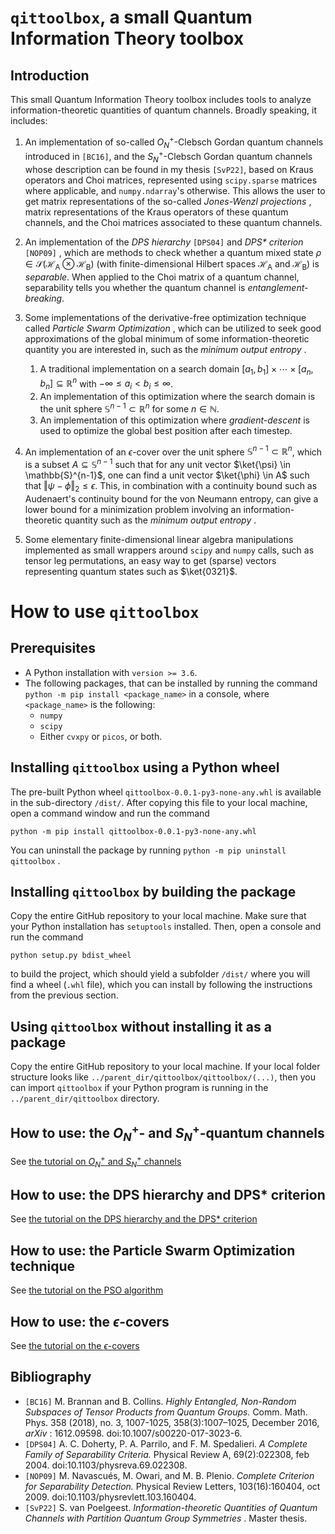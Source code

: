 # `qittoolbox`, a small Quantum Information Theory toolbox

## Introduction
This small Quantum Information Theory toolbox includes tools to analyze information-theoretic quantities of quantum channels. Broadly speaking, it includes:
1. An implementation of so-called $O_N^+$-Clebsch Gordan quantum channels introduced in `[BC16]`, and the $S_N^+$-Clebsch Gordan quantum channels whose description can be found in my thesis `[SvP22]`, based on Kraus operators and Choi matrices, represented using `scipy.sparse` matrices where applicable, and `numpy.ndarray`'s otherwise. This allows the user to get matrix representations of the so-called _Jones-Wenzl projections_ , matrix representations of the Kraus operators of these quantum channels, and the Choi matrices associated to these quantum channels.

2. An implementation of the _DPS hierarchy_ `[DPS04]` and _DPS* criterion_ `[NOP09]` , which are methods to check whether a quantum mixed state $\rho \in \mathcal{S}(\mathcal{H}_\text{A} \otimes \mathcal{H}_\text{B})$ (with finite-dimensional Hilbert spaces $\mathcal{H}_\text{A}$ and $\mathcal{H}_\text{B}$) is _separable_. When applied to the Choi matrix of a quantum channel, separability tells you whether the quantum channel is _entanglement-breaking_. 

3. Some implementations of the derivative-free optimization technique called _Particle Swarm Optimization_ , which can be utilized to seek good approximations of the global minimum of some information-theoretic quantity you are interested in, such as the _minimum output entropy_ .
    1. A traditional implementation on a search domain $[a_1,b_1]\times \cdots \times [a_n,b_n] \subseteq \mathbb{R}^n$ with $-\infty \leq a_i < b_i \leq \infty$.
    2. An implementation of this optimization where the search domain is the unit sphere $\mathbb{S}^{n-1} \subset \mathbb{R}^{n}$ for some $n \in \mathbb{N}$. 
    3. An implementation of this optimization where _gradient-descent_ is used to optimize the global best position after each timestep.

4. An implementation of an $\epsilon$-cover over the unit sphere $\mathbb{S}^{n-1} \subset \mathbb{R}^n$, which is a subset $A \subseteq \mathbb{S}^{n-1}$ such that for any unit vector $\ket{\psi} \in \mathbb{S}^{n-1}$, one can find a unit vector $\ket{\phi} \in A$ such that $\Vert \psi - \phi \Vert_2 \leq \epsilon$. This, in combination with a continuity bound such as Audenaert's continuity bound for the von Neumann entropy, can give a lower bound for a minimization problem involving an information-theoretic quantity such as the _minimum output entropy_ . 

4. Some elementary finite-dimensional linear algebra manipulations implemented as small wrappers around `scipy` and `numpy` calls, such as tensor leg permutations, an easy way to get (sparse) vectors representing quantum states such as $\ket{0321}$.


# How to use `qittoolbox`

## Prerequisites
 - A Python installation with `version >= 3.6`.
 - The following packages, that can be installed by running the command `python -m pip install <package_name>` in a console, where `<package_name>` is the following: 
    -    `numpy`
    -   `scipy` 
    - Either `cvxpy` or `picos`, or both.

## Installing `qittoolbox` using a Python wheel
The pre-built Python wheel `qittoolbox-0.0.1-py3-none-any.whl` is available in the sub-directory `/dist/`. After copying this file to your local machine, open a command window and run the command

    python -m pip install qittoolbox-0.0.1-py3-none-any.whl

You can uninstall the package by running `python -m pip uninstall qittoolbox` .  

## Installing `qittoolbox` by building the package
Copy the entire GitHub repository to your local machine. Make sure that your Python installation has `setuptools` installed. Then, open a console and run the command

    python setup.py bdist_wheel

to build the project, which should yield a subfolder `/dist/` where you will find a wheel (`.whl` file), which you can install by following the instructions from the previous section.

## Using `qittoolbox` without installing it as a package
Copy the entire GitHub repository to your local machine. If your local folder structure looks like `../parent_dir/qittoolbox/qittoolbox/(...)`, then you can import `qittoolbox` if your Python program is running in the `../parent_dir/qittoolbox` directory.

## How to use: the $O_N^+$- and $S_N^+$-quantum channels
See [the tutorial on $O_N^+$ and $S_N^+$ channels](tutorials/tutorial_ONplus_and_SNplus_channels.ipynb)

## How to use: the DPS hierarchy and DPS* criterion
See [the tutorial on the DPS hierarchy and the DPS\* criterion](tutorials/tutorial_DPS_and_DPSstar.ipynb)

## How to use: the Particle Swarm Optimization technique
See [the tutorial on the PSO algorithm](tutorials/tutorial_Particle_Swarm_Optimization.ipynb)

## How to use: the $\epsilon$-covers
See [the tutorial on the $\epsilon$-covers](tutorials/tutorial_epsilon_covers.ipynb)

## Bibliography
- `[BC16]` M. Brannan and B. Collins. _Highly Entangled, Non-Random Subspaces of Tensor Products from Quantum Groups._ Comm. Math. Phys. 358 (2018), no. 3, 1007-1025, 358(3):1007–1025, December 2016, _arXiv_ : 1612.09598. doi:10.1007/s00220-017-3023-6.
- `[DPS04]` A. C. Doherty, P. A. Parrilo, and F. M. Spedalieri. _A Complete Family of Separability Criteria._ Physical Review A, 69(2):022308, feb 2004. doi:10.1103/physreva.69.022308.
- `[NOP09]` M. Navascués, M. Owari, and M. B. Plenio. _Complete Criterion for Separability Detection._ Physical Review Letters, 103(16):160404, oct 2009. doi:10.1103/physrevlett.103.160404.
- `[SvP22]` S. van Poelgeest. _Information-theoretic Quantities of Quantum Channels with Partition Quantum Group Symmetries_ . Master thesis. 